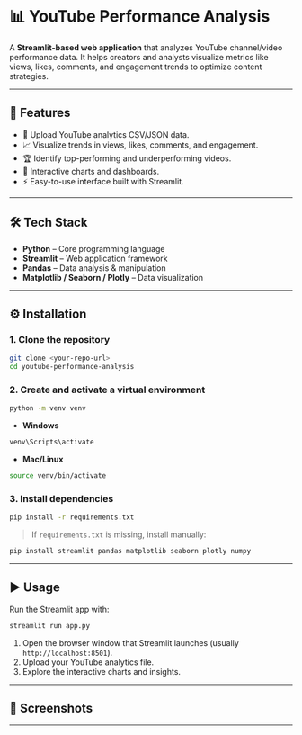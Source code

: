 # 📊 YouTube Performance Analysis

A **Streamlit-based web application** that analyzes YouTube channel/video performance data.
It helps creators and analysts visualize metrics like views, likes, comments, and engagement trends to optimize content strategies.

---

## 🚀 Features

* 📂 Upload YouTube analytics CSV/JSON data.
* 📈 Visualize trends in views, likes, comments, and engagement.
* 🏆 Identify top-performing and underperforming videos.
* 🎨 Interactive charts and dashboards.
* ⚡ Easy-to-use interface built with Streamlit.

---

## 🛠️ Tech Stack

* **Python** – Core programming language
* **Streamlit** – Web application framework
* **Pandas** – Data analysis & manipulation
* **Matplotlib / Seaborn / Plotly** – Data visualization

---

## ⚙️ Installation

### 1. Clone the repository

```bash
git clone <your-repo-url>
cd youtube-performance-analysis
```

### 2. Create and activate a virtual environment

```bash
python -m venv venv
```

* **Windows**

```bash
venv\Scripts\activate
```

* **Mac/Linux**

```bash
source venv/bin/activate
```

### 3. Install dependencies

```bash
pip install -r requirements.txt
```

> If `requirements.txt` is missing, install manually:

```bash
pip install streamlit pandas matplotlib seaborn plotly numpy
```

---

## ▶️ Usage

Run the Streamlit app with:

```bash
streamlit run app.py
```

1. Open the browser window that Streamlit launches (usually `http://localhost:8501`).
2. Upload your YouTube analytics file.
3. Explore the interactive charts and insights.

---

## 📸 Screenshots



---

